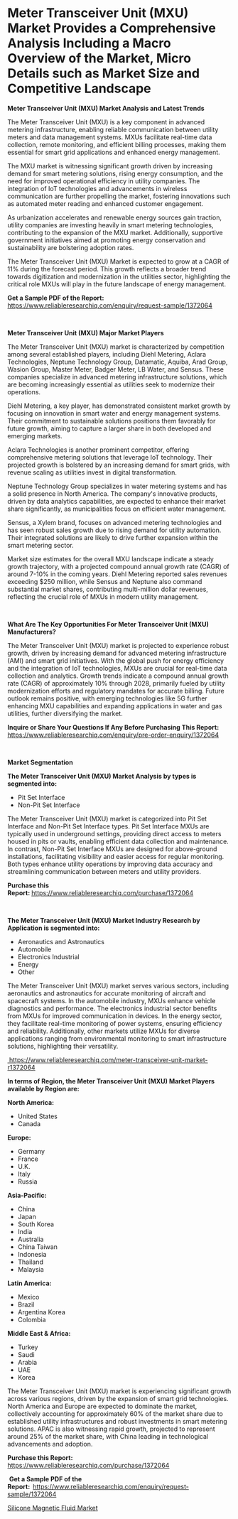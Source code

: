 <p><h1>Meter Transceiver Unit (MXU) Market Provides a Comprehensive Analysis Including a Macro Overview of the Market, Micro Details such as Market Size and Competitive Landscape</h1></p><p><strong>Meter Transceiver Unit (MXU) Market Analysis and Latest Trends</strong></p>
<p><p>The Meter Transceiver Unit (MXU) is a key component in advanced metering infrastructure, enabling reliable communication between utility meters and data management systems. MXUs facilitate real-time data collection, remote monitoring, and efficient billing processes, making them essential for smart grid applications and enhanced energy management.</p><p>The MXU market is witnessing significant growth driven by increasing demand for smart metering solutions, rising energy consumption, and the need for improved operational efficiency in utility companies. The integration of IoT technologies and advancements in wireless communication are further propelling the market, fostering innovations such as automated meter reading and enhanced customer engagement.</p><p>As urbanization accelerates and renewable energy sources gain traction, utility companies are investing heavily in smart metering technologies, contributing to the expansion of the MXU market. Additionally, supportive government initiatives aimed at promoting energy conservation and sustainability are bolstering adoption rates.</p><p>The Meter Transceiver Unit (MXU) Market is expected to grow at a CAGR of 11% during the forecast period. This growth reflects a broader trend towards digitization and modernization in the utilities sector, highlighting the critical role MXUs will play in the future landscape of energy management.</p></p>
<p><strong>Get a Sample PDF of the Report:&nbsp;</strong> <a href="https://www.reliableresearchiq.com/enquiry/request-sample/1372064?utm_campaign=2268&utm_medium=2&utm_source=Github&utm_content=ia&utm_term=22032025&utm_id=meter-transceiver-unit-mxu">https://www.reliableresearchiq.com/enquiry/request-sample/1372064</a></p>
<p>&nbsp;</p>
<p><strong>Meter Transceiver Unit (MXU) Major Market Players</strong></p>
<p><p>The Meter Transceiver Unit (MXU) market is characterized by competition among several established players, including Diehl Metering, Aclara Technologies, Neptune Technology Group, Datamatic, Aquiba, Arad Group, Wasion Group, Master Meter, Badger Meter, LB Water, and Sensus. These companies specialize in advanced metering infrastructure solutions, which are becoming increasingly essential as utilities seek to modernize their operations.</p><p>Diehl Metering, a key player, has demonstrated consistent market growth by focusing on innovation in smart water and energy management systems. Their commitment to sustainable solutions positions them favorably for future growth, aiming to capture a larger share in both developed and emerging markets.</p><p>Aclara Technologies is another prominent competitor, offering comprehensive metering solutions that leverage IoT technology. Their projected growth is bolstered by an increasing demand for smart grids, with revenue scaling as utilities invest in digital transformation.</p><p>Neptune Technology Group specializes in water metering systems and has a solid presence in North America. The company's innovative products, driven by data analytics capabilities, are expected to enhance their market share significantly, as municipalities focus on efficient water management.</p><p>Sensus, a Xylem brand, focuses on advanced metering technologies and has seen robust sales growth due to rising demand for utility automation. Their integrated solutions are likely to drive further expansion within the smart metering sector.</p><p>Market size estimates for the overall MXU landscape indicate a steady growth trajectory, with a projected compound annual growth rate (CAGR) of around 7-10% in the coming years. Diehl Metering reported sales revenues exceeding $250 million, while Sensus and Neptune also command substantial market shares, contributing multi-million dollar revenues, reflecting the crucial role of MXUs in modern utility management.</p></p>
<p>&nbsp;</p>
<p><strong>What Are The Key Opportunities For Meter Transceiver Unit (MXU) Manufacturers?</strong></p>
<p><p>The Meter Transceiver Unit (MXU) market is projected to experience robust growth, driven by increasing demand for advanced metering infrastructure (AMI) and smart grid initiatives. With the global push for energy efficiency and the integration of IoT technologies, MXUs are crucial for real-time data collection and analytics. Growth trends indicate a compound annual growth rate (CAGR) of approximately 10% through 2028, primarily fueled by utility modernization efforts and regulatory mandates for accurate billing. Future outlook remains positive, with emerging technologies like 5G further enhancing MXU capabilities and expanding applications in water and gas utilities, further diversifying the market.</p></p>
<p><strong>Inquire or Share Your Questions If Any Before Purchasing This Report:</strong> <a href="https://www.reliableresearchiq.com/enquiry/pre-order-enquiry/1372064?utm_campaign=2268&utm_medium=2&utm_source=Github&utm_content=ia&utm_term=22032025&utm_id=meter-transceiver-unit-mxu">https://www.reliableresearchiq.com/enquiry/pre-order-enquiry/1372064</a></p>
<p>&nbsp;</p>
<p><strong>Market Segmentation</strong></p>
<p><strong>The Meter Transceiver Unit (MXU) Market Analysis by types is segmented into:</strong></p>
<p><ul><li>Pit Set Interface</li><li>Non-Pit Set Interface</li></ul></p>
<p><p>The Meter Transceiver Unit (MXU) market is categorized into Pit Set Interface and Non-Pit Set Interface types. Pit Set Interface MXUs are typically used in underground settings, providing direct access to meters housed in pits or vaults, enabling efficient data collection and maintenance. In contrast, Non-Pit Set Interface MXUs are designed for above-ground installations, facilitating visibility and easier access for regular monitoring. Both types enhance utility operations by improving data accuracy and streamlining communication between meters and utility providers.</p></p>
<p><strong>Purchase this Report:&nbsp;</strong><a href="https://www.reliableresearchiq.com/purchase/1372064?utm_campaign=2268&utm_medium=2&utm_source=Github&utm_content=ia&utm_term=22032025&utm_id=meter-transceiver-unit-mxu">https://www.reliableresearchiq.com/purchase/1372064</a></p>
<p>&nbsp;</p>
<p><strong>The Meter Transceiver Unit (MXU) Market Industry Research by Application is segmented into:</strong></p>
<p><ul><li>Aeronautics and Astronautics</li><li>Automobile</li><li>Electronics Industrial</li><li>Energy</li><li>Other</li></ul></p>
<p><p>The Meter Transceiver Unit (MXU) market serves various sectors, including aeronautics and astronautics for accurate monitoring of aircraft and spacecraft systems. In the automobile industry, MXUs enhance vehicle diagnostics and performance. The electronics industrial sector benefits from MXUs for improved communication in devices. In the energy sector, they facilitate real-time monitoring of power systems, ensuring efficiency and reliability. Additionally, other markets utilize MXUs for diverse applications ranging from environmental monitoring to smart infrastructure solutions, highlighting their versatility.</p></p>
<p><a href="https://www.reliableresearchiq.com/meter-transceiver-unit-market-r1372064?utm_campaign=2268&utm_medium=2&utm_source=Github&utm_content=ia&utm_term=22032025&utm_id=meter-transceiver-unit-mxu">&nbsp;https://www.reliableresearchiq.com/meter-transceiver-unit-market-r1372064</a></p>
<p><strong>In terms of Region, the Meter Transceiver Unit (MXU) Market Players available by Region are:</strong></p>
<p>
    <p> <strong> North America: </strong>
        <ul>
            <li>United States</li>
            <li>Canada</li>
        </ul>
        </p> 
    <p> <strong> Europe: </strong>
        <ul>
            <li>Germany</li>
            <li>France</li>
            <li>U.K.</li>
            <li>Italy</li>
            <li>Russia</li>
        </ul>
        </p> 
    <p> <strong> Asia-Pacific: </strong>
        <ul>
            <li>China</li>
            <li>Japan</li>
            <li>South Korea</li>
            <li>India</li>
            <li>Australia</li>
            <li>China Taiwan</li>
            <li>Indonesia</li>
            <li>Thailand</li>
            <li>Malaysia</li>
        </ul>
        </p> 
    <p> <strong> Latin America: </strong>
        <ul>
            <li>Mexico</li>
            <li>Brazil</li>
            <li>Argentina Korea</li>
            <li>Colombia</li>
        </ul>
        </p> 
    <p> <strong> Middle East & Africa: </strong>
        <ul>
            <li>Turkey</li>
            <li>Saudi</li>
            <li>Arabia</li>
            <li>UAE</li>
            <li>Korea</li>
        </ul>
    </p>
    </p>
<p><p>The Meter Transceiver Unit (MXU) market is experiencing significant growth across various regions, driven by the expansion of smart grid technologies. North America and Europe are expected to dominate the market, collectively accounting for approximately 60% of the market share due to established utility infrastructures and robust investments in smart metering solutions. APAC is also witnessing rapid growth, projected to represent around 25% of the market share, with China leading in technological advancements and adoption.</p></p>
<p><strong>Purchase this Report: </strong><a href="https://www.reliableresearchiq.com/purchase/1372064?utm_campaign=2268&utm_medium=2&utm_source=Github&utm_content=ia&utm_term=22032025&utm_id=meter-transceiver-unit-mxu">https://www.reliableresearchiq.com/purchase/1372064</a></p>
<p>&nbsp;<strong>Get a Sample PDF of the Report:&nbsp;&nbsp;</strong><a href="https://www.reliableresearchiq.com/enquiry/request-sample/1372064?utm_campaign=2268&utm_medium=2&utm_source=Github&utm_content=ia&utm_term=22032025&utm_id=meter-transceiver-unit-mxu">https://www.reliableresearchiq.com/enquiry/request-sample/1372064</a></p>
<p><strong></strong></p>
<p><p><a href="https://github.com/rileymgdorcas/Market-Research-Report-List-1/blob/main/silicone-magnetic-fluid-market.md?utm_campaign=2268&utm_medium=2&utm_source=Github&utm_content=ia&utm_term=22032025&utm_id=meter-transceiver-unit-mxu">Silicone Magnetic Fluid Market</a></p></p>